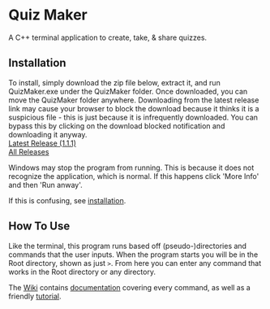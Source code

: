 # Quiz Maker
A C++ terminal application to create, take, & share quizzes.

## Installation
To install, simply download the zip file below, extract it, and run QuizMaker.exe under the QuizMaker folder. Once downloaded, you can move the QuizMaker folder anywhere. Downloading from the latest release link may cause your browser to block the download because it thinks it is a suspicious file - this is just because it is infrequently downloaded. You can bypass this by clicking on the download blocked notification and downloading it anyway.  
[Latest Release (1.1.1)](https://drive.google.com/uc?export=download&id=1k3l_wHDy6yscD-kdj4t6BivnhCn1TYp6)  
[All Releases](https://drive.google.com/drive/folders/1sev5L5LXcWhzN2PngqKprilxcciR-n7f?usp=drive_link)

Windows may stop the program from running. This is because it does not recognize the application, which is normal. If this happens click 'More Info' and then 'Run anway'.

If this is confusing, see [installation](https://github.com/jopo86/QuizMaker/wiki/Installation).

## How To Use
Like the terminal, this program runs based off (pseudo-)directories and commands that the user inputs. When the program starts you will be in the Root directory, shown as just `>`. From here you can enter any command that works in the Root directory or any directory.

The [Wiki](https://github.com/jopo86/QuizMaker/wiki) contains [documentation](https://github.com/jopo86/QuizMaker/wiki/Documentation) covering every command, as well as a friendly [tutorial](https://github.com/jopo86/QuizMaker/wiki/Tutorial).
